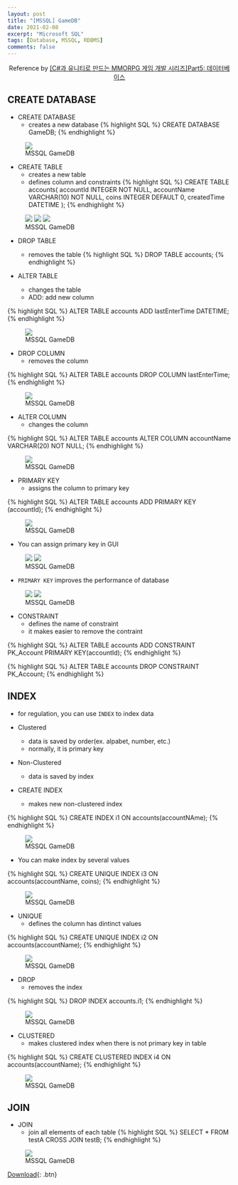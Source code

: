 ```yaml
---
layout: post
title: "[MSSQL] GameDB"
date: 2021-02-08
excerpt: "Microsoft SQL"
tags: [Database, MSSQL, RDBMS]
comments: false
---
```


<center>Reference by <a href="https://www.inflearn.com/course/%EC%9C%A0%EB%8B%88%ED%8B%B0-MMORPG-%EA%B0%9C%EB%B0%9C-part5/dashboard">[C#과 유니티로 만드는 MMORPG 게임 개발 시리즈]Part5: 데이터베이스</a></center>


## CREATE DATABASE
* CREATE DATABASE
  - creates a new database
{% highlight SQL %}
CREATE DATABASE GameDB;
{% endhighlight %}

<figure>
  <a href="/assets/img/posts/mssql_gamedb/0.jpg"><img src="/assets/img/posts/mssql_gamedb/0.jpg"></a>
	<figcaption>MSSQL GameDB</figcaption>
</figure>

* CREATE TABLE
  - creates a new table
  - defines column and constraints
{% highlight SQL %}
CREATE TABLE accounts(
	accountId INTEGER NOT NULL,
	accountName VARCHAR(10) NOT NULL,
	coins INTEGER DEFAULT 0,
	createdTime DATETIME
);
{% endhighlight %}

<figure class="third">
  <a href="/assets/img/posts/mssql_gamedb/1.jpg"><img src="/assets/img/posts/mssql_gamedb/1.jpg"></a>
  <a href="/assets/img/posts/mssql_gamedb/2.jpg"><img src="/assets/img/posts/mssql_gamedb/2.jpg"></a>
  <a href="/assets/img/posts/mssql_gamedb/3.jpg"><img src="/assets/img/posts/mssql_gamedb/3.jpg"></a>
	<figcaption>MSSQL GameDB</figcaption>
</figure>

* DROP TABLE
  - removes the table
{% highlight SQL %}
DROP TABLE accounts;
{% endhighlight %}

* ALTER TABLE
  - changes the table
  - ADD: add new column

{% highlight SQL %}
ALTER TABLE accounts
ADD lastEnterTime DATETIME;
{% endhighlight %}

<figure>
  <a href="/assets/img/posts/mssql_gamedb/4.jpg"><img src="/assets/img/posts/mssql_gamedb/4.jpg"></a>
	<figcaption>MSSQL GameDB</figcaption>
</figure>

* DROP COLUMN
  - removes the column

{% highlight SQL %}
ALTER TABLE accounts
DROP COLUMN lastEnterTime;
{% endhighlight %}

<figure>
  <a href="/assets/img/posts/mssql_gamedb/5.jpg"><img src="/assets/img/posts/mssql_gamedb/5.jpg"></a>
	<figcaption>MSSQL GameDB</figcaption>
</figure>

* ALTER COLUMN
  - changes the column

{% highlight SQL %}
ALTER TABLE accounts
ALTER COLUMN accountName VARCHAR(20) NOT NULL;
{% endhighlight %}

<figure>
  <a href="/assets/img/posts/mssql_gamedb/6.jpg"><img src="/assets/img/posts/mssql_gamedb/6.jpg"></a>
	<figcaption>MSSQL GameDB</figcaption>
</figure>

* PRIMARY KEY
  - assigns the column to primary key

{% highlight SQL %}
ALTER TABLE accounts
ADD PRIMARY KEY (accountId);
{% endhighlight %}

<figure>
  <a href="/assets/img/posts/mssql_gamedb/7.jpg"><img src="/assets/img/posts/mssql_gamedb/7.jpg"></a>
	<figcaption>MSSQL GameDB</figcaption>
</figure>

  - You can assign primary key in GUI

<figure class="half">
  <a href="/assets/img/posts/mssql_gamedb/8.jpg"><img src="/assets/img/posts/mssql_gamedb/8.jpg"></a>
  <a href="/assets/img/posts/mssql_gamedb/9.jpg"><img src="/assets/img/posts/mssql_gamedb/9.jpg"></a>
	<figcaption>MSSQL GameDB</figcaption>
</figure>

  - `PRIMARY KEY` improves the performance of database

  <figure class="half">
  <a href="/assets/img/posts/mssql_gamedb/10.jpg"><img src="/assets/img/posts/mssql_gamedb/10.jpg"></a>
  <a href="/assets/img/posts/mssql_gamedb/11.jpg"><img src="/assets/img/posts/mssql_gamedb/11.jpg"></a>
	<figcaption>MSSQL GameDB</figcaption>
</figure>

* CONSTRAINT
  - defines the name of constraint
  - it makes easier to remove the contraint

{% highlight SQL %}
ALTER TABLE accounts
ADD CONSTRAINT PK_Account PRIMARY KEY(accountId);
{% endhighlight %}

{% highlight SQL %}
ALTER TABLE accounts
DROP CONSTRAINT PK_Account;
{% endhighlight %}

## INDEX
  - for regulation, you can use `INDEX` to index data

* Clustered
  - data is saved by order(ex. alpabet, number, etc.)
  - normally, it is primary key

* Non-Clustered
  - data is saved by index

* CREATE INDEX
  - makes new non-clustered index

{% highlight SQL %}
CREATE INDEX i1 ON accounts(accountNAme);
{% endhighlight %}

<figure>
  <a href="/assets/img/posts/mssql_gamedb/12.jpg"><img src="/assets/img/posts/mssql_gamedb/12.jpg"></a>
	<figcaption>MSSQL GameDB</figcaption>
</figure>

  - You can make index by several values

{% highlight SQL %}
CREATE UNIQUE INDEX i3 ON accounts(accountName, coins);
{% endhighlight %}

<figure>
  <a href="/assets/img/posts/mssql_gamedb/15.jpg"><img src="/assets/img/posts/mssql_gamedb/15.jpg"></a>
	<figcaption>MSSQL GameDB</figcaption>
</figure>


* UNIQUE
  - defines the column has dintinct values

{% highlight SQL %}
CREATE UNIQUE INDEX i2 ON accounts(accountName);
{% endhighlight %}

<figure>
  <a href="/assets/img/posts/mssql_gamedb/13.jpg"><img src="/assets/img/posts/mssql_gamedb/13.jpg"></a>
	<figcaption>MSSQL GameDB</figcaption>
</figure>

* DROP
  - removes the index

{% highlight SQL %}
DROP INDEX accounts.i1;
{% endhighlight %}

<figure>
  <a href="/assets/img/posts/mssql_gamedb/14.jpg"><img src="/assets/img/posts/mssql_gamedb/14.jpg"></a>
	<figcaption>MSSQL GameDB</figcaption>
</figure>

* CLUSTERED
  - makes clustered index when there is not primary key in table

{% highlight SQL %}
CREATE CLUSTERED INDEX i4 ON accounts(accountName);
{% endhighlight %}

<figure>
  <a href="/assets/img/posts/mssql_gamedb/16.jpg"><img src="/assets/img/posts/mssql_gamedb/16.jpg"></a>
	<figcaption>MSSQL GameDB</figcaption>
</figure>

## JOIN
* JOIN
  - join all elements of each table
{% highlight SQL %}
SELECT *
FROM testA
	CROSS JOIN testB;
{% endhighlight %}

<figure>
  <a href="/assets/img/posts/mssql_gamedb/17.jpg"><img src="/assets/img/posts/mssql_gamedb/17.jpg"></a>
	<figcaption>MSSQL GameDB</figcaption>
</figure>

[Download](https://github.com/leehuhlee/Database){: .btn}
